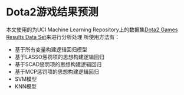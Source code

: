 # Dota2游戏结果预测

本文使用的为UCI Machine Learning Repository上的数据集[Dota2 Games Results Data Set](https://archive.ics.uci.edu/ml/datasets/Dota2+Games+Results#/"Dota2")来进行分析处理
所使用方法有：

* 基于所有变量构建逻辑回归模型
* 基于LASSO惩罚项的思想构建逻辑回归
* 基于SCAD惩罚项的思想构建逻辑回归
* 基于MCP惩罚项的思想构建逻辑回归
* SVM模型
* KNN模型

